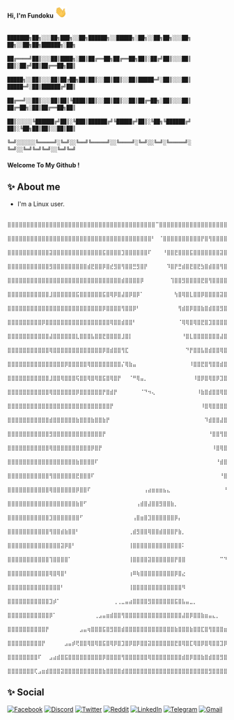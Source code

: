 #### Hi, I'm Fundoku <span><img src="./resouces/hi.gif" width="28"/></span>
```
            ███████╗██╗░░░██╗███╗░░██╗██████╗░░█████╗░██╗░░██╗██╗░░░██╗  ██╗░░██╗██╗██████╗░██╗
            ██╔════╝██║░░░██║████╗░██║██╔══██╗██╔══██╗██║░██╔╝██║░░░██║  ██║░██╔╝██║██╔══██╗██║
            █████╗░░██║░░░██║██╔██╗██║██║░░██║██║░░██║█████═╝░██║░░░██║  █████═╝░██║██████╔╝██║
            ██╔══╝░░██║░░░██║██║╚████║██║░░██║██║░░██║██╔═██╗░██║░░░██║  ██╔═██╗░██║██╔══██╗██║
            ██║░░░░░╚██████╔╝██║░╚███║██████╔╝╚█████╔╝██║░╚██╗╚██████╔╝  ██║░╚██╗██║██║░░██║██║
            ╚═╝░░░░░░╚═════╝░╚═╝░░╚══╝╚═════╝░░╚════╝░╚═╝░░╚═╝░╚═════╝░  ╚═╝░░╚═╝╚═╝╚═╝░░╚═╝╚═╝
```
#### Welcome To My Github !

## ✨ About me

- I'm a Linux user.
```
    ⣿⣿⣿⣿⣿⣿⣿⣿⣿⣿⣿⣿⣿⣿⣿⣿⣿⣿⣿⣿⣿⣿⣿⣿⣿⣿⣿⣿⣿⣿⣿⣿⣿⣿⣿⣿⣿⣿⣿⠉⣿⣿⣿⣿⣿⣿⣿⣿⣿⣿⣿⣿⣿⣿⣿⣿⣿⣿⣿⣿⣿⣿⣿⣿⣿⣿⣿⣿⣿⣿⣿⣿⣿⣿⣿⣿⣿⣿⣿
    ⣿⣿⣿⣿⣿⣿⣿⣿⣿⣿⣿⣿⣿⣿⣿⣿⣿⣿⣿⣿⣿⣿⣿⣿⣿⣿⣿⣿⣿⣿⣿⣿⣿⣿⣿⣿⣿⣿⠃⠀⠈⣿⣿⣿⣿⣿⣿⣿⣿⣿⣿⡟⣿⢻⣿⣿⣿⣿⣿⣿⣿⣿⣿⣿⡟⣿⣿⣿⣿⣿⣿⣿⣿⣿⣿⣿⣿⣿⣿
    ⣿⣿⣿⣿⣿⣿⣿⣿⣿⣿⣿⣽⣿⣿⣿⣿⣿⣿⣿⣿⣿⣿⣿⣿⣿⣯⣿⣿⣿⣿⣹⣿⣿⣿⣿⣿⣿⠏⠀⠀⠀⠘⣿⣿⣟⣿⣿⣿⣯⣿⣿⣿⣿⣿⣿⣿⣽⣿⣿⣿⣿⣿⣿⣿⣿⣿⣿⣏⣿⣿⣿⣿⣿⣿⣿⣿⣿⣿⣿
    ⣿⣿⣿⣿⣿⣿⣿⣿⣿⣿⣿⣻⣿⣿⣿⣿⣿⣿⣿⣿⣿⣾⣟⣿⣿⡿⣿⣞⣻⣿⢻⣿⣿⣛⣻⣿⡟⠀⠀⠀⠀⠀⠹⣿⡟⣛⣾⣿⣟⣿⣟⣳⣿⣾⣿⣿⢻⣿⣿⣿⣿⣿⣿⣿⣷⣿⣿⡟⣿⣿⣿⣿⣿⣿⣿⣿⣿⣿⣿
    ⣿⣿⣿⣿⣿⣿⣿⣿⣿⣿⣿⣿⣿⣿⣿⣿⣿⣿⣿⣿⣿⣿⣿⣿⣿⣿⣿⣿⣿⣿⣾⣿⣿⣿⣿⡿⠀⠀⠀⠀⠀⠀⠀⢹⣿⣿⣻⣿⣿⣿⣿⣟⣿⢻⣿⣿⣿⣿⣿⣿⣿⣿⣿⣿⣟⣿⣿⣷⣿⣿⣿⣿⣿⣿⣿⣿⣿⣿⣿
    ⣿⣿⣿⣿⣿⣿⣿⣿⣿⣿⣿⣸⣿⣿⣿⣿⣿⣿⣯⣿⣿⣿⣿⣿⣿⣯⣿⢿⡿⣿⣼⣿⡿⣿⡿⠁⠀⠀⠀⠀⠀⠀⠀⠀⢳⣿⢿⣿⣇⣿⣿⡿⣿⣿⣿⣿⣽⣿⣿⣿⣿⣿⣿⣿⡿⣿⣿⣧⣿⣿⣿⣿⣿⣿⣿⣿⣿⣿⣿
    ⣿⣿⣿⣿⣿⣿⣿⣿⣿⣿⣿⣿⣿⣿⣿⣿⣿⣿⣿⣿⣿⣿⣿⣿⣿⡿⣿⣿⣿⣿⢻⣿⣿⡿⠃⠀⠀⠀⠀⠀⠀⠀⠀⠀⠀⢻⣾⣿⡿⣿⣿⣷⣿⣾⣿⣿⣻⣿⣿⣿⣿⣿⣿⣿⣿⣿⣿⡟⣿⣿⣿⣿⣿⣿⣿⣿⣿⣿⣿
    ⣿⣿⣿⣿⣿⣿⣿⣿⣿⡿⣿⣿⣿⣿⣿⣿⣿⣿⣿⣿⣿⣿⣿⣿⣿⣿⣿⢿⣿⣿⣾⣿⣿⠃⠀⠀⠀⠀⠀⠀⠀⠀⠀⠀⠀⠈⢿⢿⣿⢿⣿⣟⣿⣹⣿⣿⣿⣿⣿⣿⣿⣿⣿⣿⣟⣿⣿⣿⣿⣿⣿⣿⣿⣿⣿⣿⣿⣿⣿
    ⣿⣿⣿⣿⣿⣿⣿⣿⣿⣿⣿⣼⣿⣿⣿⣿⣿⣿⣇⣿⣿⣿⣧⣿⣿⣟⣿⣿⣿⣿⣸⣿⡇⠀⠀⠀⠀⠀⠀⠀⠀⠀⠀⠀⠀⠀⠘⣿⣇⣿⣿⣿⣿⣿⣿⣿⣼⣿⣿⣿⣼⣿⣿⣿⣿⣿⣿⣇⣿⣿⣿⣿⣿⣿⣿⣿⣿⣿⣿
    ⣿⣿⣿⣿⣿⣿⣿⣿⣿⣿⣿⢿⣿⣿⣿⣿⣿⣿⣿⣿⣿⣿⣿⣿⣿⡿⣿⣾⣿⣿⢻⣏⠀⠀⠀⠀⠀⠀⠀⠀⠀⠀⠀⠀⠀⠀⠀⠙⡟⣿⣿⣧⣿⣾⣿⣿⢿⣿⣿⣿⣿⣿⣿⣿⣷⣿⣿⡟⣿⣿⣿⣿⣿⣿⣿⣿⣿⣿⣿
    ⣿⣿⣿⣿⣿⣿⣿⣿⣿⣿⣿⣿⣿⣿⣿⡿⣿⣿⣿⣿⣿⢿⣿⣿⣿⣿⣿⣿⣿⣿⡌⢿⣷⣤⠀⠀⠀⠀⠀⠀⠀⠀⠀⠀⠀⠀⠀⠀⠸⣿⣿⣟⣿⢻⣿⣿⣾⣿⣿⣿⣿⣿⣿⣿⡟⣿⣿⣷⣿⣿⣿⣿⣿⣿⣿⣿⣿⣿⣿
    ⣿⣿⣿⣿⣿⣿⣿⣿⣿⣿⣿⣸⣿⣿⢿⣿⣿⣿⢯⣿⣿⢿⣿⢿⣿⣯⣿⢿⣿⡟⠀⠀⠈⠛⢿⣤⡀⠀⠀⠀⠀⠀⠀⠀⠀⠀⠀⠀⠀⠸⣿⡿⣿⢿⣿⡿⣹⣿⣿⣿⡿⣿⣿⣿⡿⣿⣿⣇⣿⣿⣿⣿⣿⣿⣿⣿⣿⣿⣿
    ⣿⣿⣿⣿⣿⣿⣿⣿⣿⣿⣿⢿⣿⣿⣿⣿⣿⣿⡿⣿⣿⣿⣿⣿⣿⡟⣿⣾⡟⠀⠀⠀⠀⠀⠀⠈⠙⠲⢄⠀⠀⠀⠀⠀⠀⠀⠀⠀⠀⠀⠸⣷⣿⣾⣿⣿⢿⣿⣿⣿⣿⣿⣿⣿⣷⣿⣿⡟⣿⣿⣿⣿⣿⣿⣿⣿⣿⣿⣿
    ⣿⣿⣿⣿⣿⣿⣿⣿⣿⣿⣿⣿⣿⣿⣿⣿⣿⣿⣿⣿⣿⣿⣿⣿⣿⣿⣿⡟⠀⠀⠀⠀⠀⠀⠀⠀⠀⠀⠀⠀⠀⠀⠀⠀⠀⠀⠀⠀⠀⠀⠀⠸⣿⢿⣿⣿⣿⣿⣿⣿⣿⣿⣿⣿⡟⣿⣿⣿⣿⣿⣿⣿⣿⣿⣿⣿⣿⣿⣿
    ⣿⣿⣿⣿⣿⣿⣿⣿⣿⣿⣿⣾⣿⣿⣿⣿⣿⣿⣷⣿⣿⣿⣷⣿⣿⣷⡟⠀⠀⠀⠀⠀⠀⠀⠀⠀⠀⠀⠀⠀⠀⠀⠀⠀⠀⠀⠀⠀⠀⠀⠀⠀⠹⣾⣿⣿⣼⣿⣿⣿⣿⣿⣿⣿⣿⣿⣿⣧⣿⣿⣿⣿⣿⣿⣿⣿⣿⣿⣿
    ⣿⣿⣿⣿⣿⣿⣿⣿⣿⣿⣿⣻⣿⣿⣿⣿⣿⣿⣿⣿⣿⣿⣿⣿⣿⡟⠀⠀⠀⠀⠀⠀⠀⠀⠀⠀⠀⠀⠀⠀⠀⠀⠀⠀⠀⠀⠀⠀⠀⠀⠀⠀⠀⠘⣿⣿⢻⣿⣿⣿⣿⣿⣿⣿⣿⣿⣿⡟⣿⣿⣿⣿⣿⣿⣿⣿⣿⣿⣿
    ⣿⣿⣿⣿⣿⣿⣿⣿⣿⣿⣿⢿⣿⣿⣿⣿⣿⣿⣿⣿⣿⣿⡿⣿⡟⠀⠀⠀⠀⠀⠀⠀⠀⠀⠀⠀⠀⠀⠀⠀⠀⠀⠀⠀⠀⠀⠀⠀⠀⠀⠀⠀⠀⠀⠸⣿⢿⣿⣿⣿⣿⣿⣿⣿⣏⣿⣿⡿⣿⣿⣿⣿⣿⣿⣿⣿⣿⣿⣿
    ⣿⣿⣿⣿⣿⣿⣿⣿⣿⣿⣿⣿⣿⣿⣿⣿⣿⣿⣷⣿⣿⣿⣿⠏⠀⠀⠀⠀⠀⠀⠀⠀⠀⠀⠀⠀⠀⠀⠀⠀⠀⠀⠀⠀⠀⠀⠀⠀⠀⠀⠀⠀⠀⠀⠀⠘⣾⣿⣿⣿⣿⣿⣿⣿⣿⣿⣿⣷⣿⣿⣿⣿⣿⣿⣿⣿⣿⣿⣿
    ⣿⣿⣿⣿⣿⣿⣿⣿⣿⣿⣿⢻⣿⣿⣿⣿⣿⣿⣟⣿⣿⣿⠏⠀⠀⠀⠀⠀⠀⠀⠀⠀⠀⠀⠀⠀⠀⠀⠀⠀⠀⠀⠀⠀⠀⠀⠀⠀⠀⠀⠀⠀⠀⠀⠀⠀⠘⣿⣿⣿⣿⣿⣿⣿⣿⣿⣿⣟⣿⣿⣿⣿⣿⣿⣿⣿⣿⣿⣿
    ⣿⣿⣿⣿⣿⣿⣿⣿⣿⣿⣿⢿⣿⣿⣿⣿⣿⣿⡿⣿⣿⠏⠀⠀⠀⠀⠀⠀⠀⠀⠀⠀⠀⠀⠀⠀⢠⣴⣶⣶⣶⣦⣄⠀⠀⠀⠀⠀⠀⠀⠀⠀⠀⠀⠀⠀⠀⠘⣟⣿⢿⣿⣿⣿⣧⣿⣿⡿⣿⣿⣿⣿⣿⣿⣿⣿⣿⣿⣿
    ⣿⣿⣿⣿⣿⣿⣿⣿⣿⣿⣿⣿⣿⣿⣿⣿⣿⣿⣷⣿⠋⠀⠀⠀⠀⠀⠀⠀⠀⠀⠀⠀⠀⠀⢠⣾⣿⣼⣿⣿⣻⣿⣿⣷⡀⠀⠀⠀⠀⠀⠀⠀⠀⠀⠀⠀⠀⠀⠈⣿⣿⣿⣿⣿⡿⣿⣿⣷⣿⣿⣿⣿⣿⣿⣿⣿⣿⣿⣿
    ⣿⣿⣿⣿⣿⣿⣿⣿⣿⣿⣿⣹⣿⣿⣿⣿⣿⣿⣿⠋⠀⠀⠀⠀⠀⠀⠀⠀⠀⠀⠀⠀⠀⢠⣿⣶⣿⣹⣿⣿⣿⣿⣿⣿⡿⡄⠀⠀⠀⠀⠀⠀⠀⠀⠀⠀⠀⠀⠀⠈⢷⣾⣿⣿⣿⣿⣿⣏⣿⣿⣿⣿⣿⣿⣿⣿⣿⣿⣿
    ⣿⣿⣿⣿⣿⣿⣿⣿⣿⣿⣿⢻⣿⣿⣾⣷⣿⣿⠃⠀⠀⠀⠀⠀⠀⠀⠀⠀⠀⠀⠀⠀⢀⣾⣻⣿⣿⢿⣿⣿⣾⣿⣿⣿⡟⣷⡀⠀⠀⠀⠀⠀⠀⠀⠀⠀⠀⠀⠀⠀⠈⢿⣻⣿⣧⣿⣿⡟⣿⣿⣿⣿⣿⣿⣿⣿⣿⣿⣿
    ⣿⣿⣿⣿⣿⣿⣿⣿⣿⣿⣿⣿⣿⣿⣽⡿⣿⠃⠀⠀⠀⠀⠀⠀⠀⠀⠀⠀⠀⠀⠀⠀⢸⣿⣿⣿⣿⣿⣿⣿⣿⣿⣿⣿⣿⣿⠅⠀⠀⠀⠀⠀⠀⠀⠀⠀⠀⠀⠀⠀⠀⠈⢿⣽⡟⣿⣿⣷⣿⣿⣿⣿⣿⣿⣿⣿⣿⣿⣿
    ⣿⣿⣿⣿⣿⣿⣿⣿⣿⣿⣿⢹⣿⣿⣿⣿⠁⠀⠀⠀⠀⠀⠀⠀⠀⠀⠀⠀⠀⠀⠀⠀⢸⣿⣿⣿⣿⣽⣿⣿⣿⣿⣿⣿⡟⣿⣿⠀⠀⠀⠀⠀⠀⠀⠀⠀⠉⠙⣶⣤⣤⠀⠈⢻⣿⣿⣿⣯⣿⣿⣿⣿⣿⣿⣿⣿⣿⣿⣿
    ⣿⣿⣿⣿⣿⣿⣿⣿⣿⣿⣿⢿⣿⢿⣿⠃⠀⠀⠀⠀⠀⠀⠀⠀⠀⠀⠀⠀⠀⠀⠀⠀⢰⠿⢷⣿⣿⣿⣿⣿⣿⣿⣿⣿⡿⣿⣔⠀⠀⠀⠀⠀⠀⠀⠀⠀⠀⠀⠀⠉⠛⣷⣶⣌⣃⡿⣿⡿⣿⣿⣿⣿⣿⣿⣿⣿⣿⣿⣿
    ⣿⣿⣿⣿⣿⣿⣿⣿⣿⣿⣿⣿⣿⣿⠃⠀⠀⠀⠀⠀⠀⠀⠀⠀⠀⠀⠀⠀⠀⠀⠀⠀⢸⣿⣿⣿⣿⣿⣿⣿⣿⣿⣿⣿⣿⣿⠻⠀⠀⠀⠀⠀⠀⠀⠀⠀⠀⠀⠀⠀⠀⠀⠙⠻⣟⣿⣿⣷⣿⣿⣿⣿⣿⣿⣿⣿⣿⣿⣿
    ⣿⣿⣿⣿⣿⣿⣿⣿⣿⣿⣿⣹⡾⠁⠀⠀⠀⠀⠀⠀⠀⠀⠀⠀⠀⠀⠀⠀⢀⢀⣀⣤⣴⣿⣿⣿⣿⣻⣿⣿⣿⣿⣿⣿⣯⣿⣧⣤⣀⡀⠀⠀⠀⠀⠀⠀⠀⠀⠀⠀⠀⠀⠀⠀⠈⠙⢷⣎⣿⣿⣿⣿⣿⣿⣿⣿⣿⣿⣿
    ⣿⣿⣿⣿⣿⣿⣿⣿⣿⣿⣿⡿⠁⠀⠀⠀⠀⠀⠀⠀⠀⠀⠀⢀⣠⣤⣶⣾⣿⣿⢻⣿⣿⣿⣿⣿⣿⣿⣿⣿⣿⣿⣿⣿⣿⣿⣼⣿⡿⣿⣿⣷⣶⣤⣄⡀⠀⠀⠀⠀⠀⠀⠀⠀⠀⠀⠀⢿⣻⣿⣿⣿⣿⣿⣿⣿⣿⣿⣿
    ⣿⣿⣿⣿⣿⣿⣿⣿⣿⣿⡟⠀⠀⠀⠀⠀⠀⠀⠀⣠⣤⢶⣿⣿⣿⣯⣿⣻⣿⣿⣾⣿⣿⣿⣿⣿⣿⣿⣿⣿⣿⣿⣿⣿⣷⣿⣿⣿⣷⣿⣿⣏⣿⢻⣿⣿⣿⣶⣤⣄⠀⠀⠀⠀⠀⠀⠀⠀⢻⣽⣿⣿⣿⣿⣿⣿⣿⣿⣿
    ⣿⣿⣿⣿⣿⣿⣿⣿⣿⡟⠀⠀⠀⠀⠀⣠⣤⡾⢟⣿⣿⢿⣿⢿⣿⣯⣿⢿⡿⣿⣹⣿⡿⣿⡿⣿⣿⣽⣿⣿⣿⣿⣿⣿⣟⣿⢿⣿⣏⢿⣿⡿⣿⢿⣿⣿⣹⡿⣿⣿⡿⢷⣦⣄⡀⠀⠀⠀⠀⢹⣿⣿⣿⣿⣿⣿⣿⣿⣿
    ⣿⣿⣿⣿⣿⣿⣿⣿⠏⠀⠀⣠⣴⣾⣿⣯⣿⣿⣿⣿⣿⣿⣿⣿⣿⡿⣿⣿⣿⣿⢻⣿⣿⣿⣿⣿⣿⢿⣿⣿⣿⣿⣿⣿⣿⣿⣾⣿⡿⣿⣿⣷⣿⣾⣿⣿⣻⣿⣿⣿⣿⣿⣿⣿⣯⣷⣤⣄⠀⠀⠹⣿⣿⣿⣿⣿⣿⣿⣿
    ⣿⣿⣿⣿⣿⣿⣿⢏⣠⣶⣾⣿⣿⣿⣽⣿⣿⣿⣿⣿⣿⣿⣿⣿⣿⣷⣿⣿⣿⣿⣾⣿⣿⣿⣿⣿⣿⣿⣿⣿⣿⣿⣿⣿⣿⣿⣿⣿⣿⣿⣿⣿⣿⣻⣿⣿⣿⣿⣿⣿⣿⣿⣿⣿⣏⣿⣿⣿⣿⣶⣄⡹⣿⣿⣿⣿⣿⣿⣿
```
## ✨ Social

[![Facebook](https://img.shields.io/badge/Facebook-%231877F2.svg?style=for-the-badge&logo=Facebook&logoColor=white)](https://facebook.com/fundokukiri)
[![Discord](https://img.shields.io/badge/Discord-%235865F2.svg?style=for-the-badge&logo=discord&logoColor=white)](https://discord.com/users/625897323112824832)
[![Twitter](https://img.shields.io/badge/Twitter-%231DA1F2.svg?style=for-the-badge&logo=Twitter&logoColor=white)](https://twitter.com/fundoku)
[![Reddit](https://img.shields.io/badge/Reddit-%23FF4500.svg?style=for-the-badge&logo=Reddit&logoColor=white)](https://www.reddit.com/user/fundokukiri)
[![LinkedIn](https://img.shields.io/badge/linkedin-%230077B5.svg?style=for-the-badge&logo=linkedin&logoColor=white)](https://www.linkedin.com/in/fundokukiri)
[![Telegram](https://img.shields.io/badge/Telegram-2CA5E0?style=for-the-badge&logo=telegram&logoColor=white)](https://t.me/fundokukiri)
[![Gmail](https://img.shields.io/badge/Gmail-D14836?style=for-the-badge&logo=gmail&logoColor=white)](mailto:fundokukiri@gmail.com)
